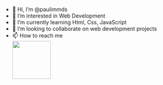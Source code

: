 - 👋 Hi, I’m @paulimmds
- 👀 I’m interested in Web Development
- 🌱 I’m currently learning Html, Css, JavaScript
- 💞️ I’m looking to collaborate on web development projects
- 📫 How to reach me <br>
  <a href="https://t.me"><img width='100px' src="https://img.shields.io/badge/Telegram-2CA5E0?style=for-the-badge&logo=telegram&logoColor=white"></a>

<!---
paulimmds/paulimmds is a ✨ special ✨ repository because its `README.md` (this file) appears on your GitHub profile.
You can click the Preview link to take a look at your changes.
--->
